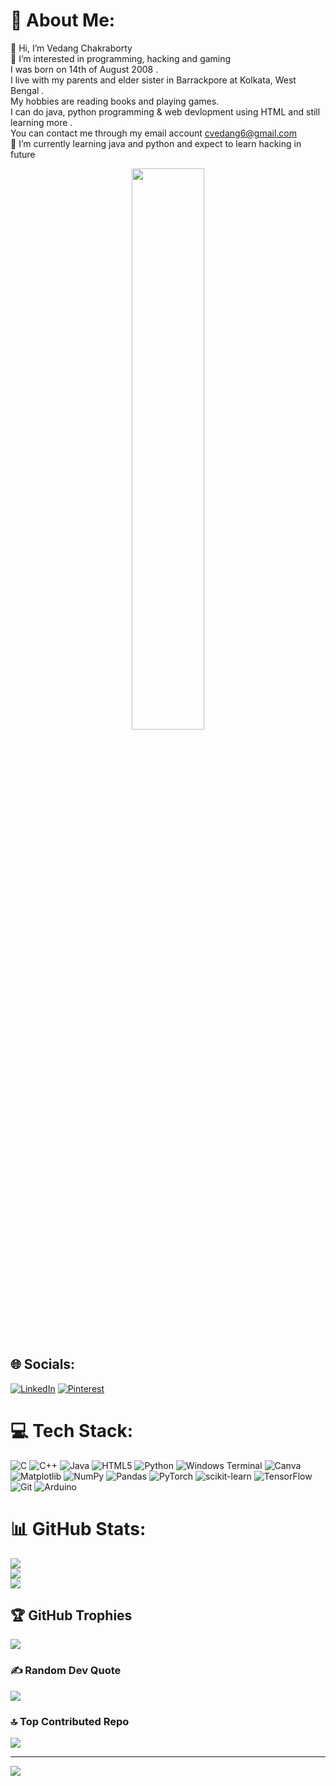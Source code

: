 # 💫 About Me:
👋 Hi, I’m Vedang Chakraborty<br>👀 I’m interested in programming, hacking and gaming<br>I was born on 14th of August 2008 .<br>I live with my parents and elder sister in Barrackpore at Kolkata, West Bengal .<br>My hobbies are reading books and playing games.<br>I can do java, python programming & web devlopment using HTML and still learning more .<br>You can contact me through my email account cvedang6@gmail.com<br>🌱 I’m currently learning java and python and expect to learn hacking in future

<p align="center">
<img src="https://github-readme-stats.vercel.app/api/top-langs/?username=VEDANG200814&theme=shadow_blue&layout=compact"width="48%"/> 
</p>

## 🌐 Socials:
[![LinkedIn](https://img.shields.io/badge/LinkedIn-%230077B5.svg?logo=linkedin&logoColor=white)](https://linkedin.com/in/VedangChakraborty) [![Pinterest](https://img.shields.io/badge/Pinterest-%23E60023.svg?logo=Pinterest&logoColor=white)](https://pinterest.com/VedangChakraborty) 

# 💻 Tech Stack:
![C](https://img.shields.io/badge/c-%2300599C.svg?style=for-the-badge&logo=c&logoColor=white) ![C++](https://img.shields.io/badge/c++-%2300599C.svg?style=for-the-badge&logo=c%2B%2B&logoColor=white) ![Java](https://img.shields.io/badge/java-%23ED8B00.svg?style=for-the-badge&logo=openjdk&logoColor=white) ![HTML5](https://img.shields.io/badge/html5-%23E34F26.svg?style=for-the-badge&logo=html5&logoColor=white) ![Python](https://img.shields.io/badge/python-3670A0?style=for-the-badge&logo=python&logoColor=ffdd54) ![Windows Terminal](https://img.shields.io/badge/Windows%20Terminal-%234D4D4D.svg?style=for-the-badge&logo=windows-terminal&logoColor=white) ![Canva](https://img.shields.io/badge/Canva-%2300C4CC.svg?style=for-the-badge&logo=Canva&logoColor=white) ![Matplotlib](https://img.shields.io/badge/Matplotlib-%23ffffff.svg?style=for-the-badge&logo=Matplotlib&logoColor=black) ![NumPy](https://img.shields.io/badge/numpy-%23013243.svg?style=for-the-badge&logo=numpy&logoColor=white) ![Pandas](https://img.shields.io/badge/pandas-%23150458.svg?style=for-the-badge&logo=pandas&logoColor=white) ![PyTorch](https://img.shields.io/badge/PyTorch-%23EE4C2C.svg?style=for-the-badge&logo=PyTorch&logoColor=white) ![scikit-learn](https://img.shields.io/badge/scikit--learn-%23F7931E.svg?style=for-the-badge&logo=scikit-learn&logoColor=white) ![TensorFlow](https://img.shields.io/badge/TensorFlow-%23FF6F00.svg?style=for-the-badge&logo=TensorFlow&logoColor=white) ![Git](https://img.shields.io/badge/git-%23F05033.svg?style=for-the-badge&logo=git&logoColor=white) ![Arduino](https://img.shields.io/badge/-Arduino-00979D?style=for-the-badge&logo=Arduino&logoColor=white)
# 📊 GitHub Stats:
![](https://github-readme-stats.vercel.app/api?username=VEDANG200814&theme=dark&hide_border=false&include_all_commits=false&count_private=false)<br/>
![](https://github-readme-streak-stats.herokuapp.com/?user=VEDANG200814&theme=dark&hide_border=false)<br/>
![](https://github-readme-stats.vercel.app/api/top-langs/?username=VEDANG200814&theme=dark&hide_border=false&include_all_commits=false&count_private=false&layout=compact)

## 🏆 GitHub Trophies
![](https://github-profile-trophy.vercel.app/?username=VEDANG200814&theme=radical&no-frame=false&no-bg=true&margin-w=4)

### ✍️ Random Dev Quote
![](https://quotes-github-readme.vercel.app/api?type=horizontal&theme=radical)

### 🔝 Top Contributed Repo
![](https://github-contributor-stats.vercel.app/api?username=VEDANG200814&limit=5&theme=dark&combine_all_yearly_contributions=true)

---
[![](https://visitcount.itsvg.in/api?id=VEDANG200814&icon=0&color=0)](https://visitcount.itsvg.in)

<!-- Proudly created with GPRM ( https://gprm.itsvg.in ) -->
